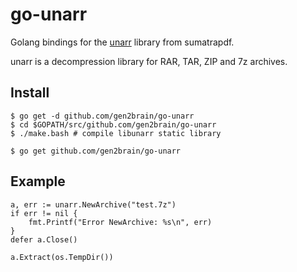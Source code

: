 go-unarr
========

Golang bindings for the [unarr](https://github.com/sumatrapdfreader/sumatrapdf/tree/master/ext/unarr) library from sumatrapdf.

unarr is a decompression library for RAR, TAR, ZIP and 7z archives.

## Install

    $ go get -d github.com/gen2brain/go-unarr
    $ cd $GOPATH/src/github.com/gen2brain/go-unarr
    $ ./make.bash # compile libunarr static library

    $ go get github.com/gen2brain/go-unarr

## Example

    a, err := unarr.NewArchive("test.7z")
    if err != nil {
        fmt.Printf("Error NewArchive: %s\n", err)
    }
    defer a.Close()

    a.Extract(os.TempDir())
